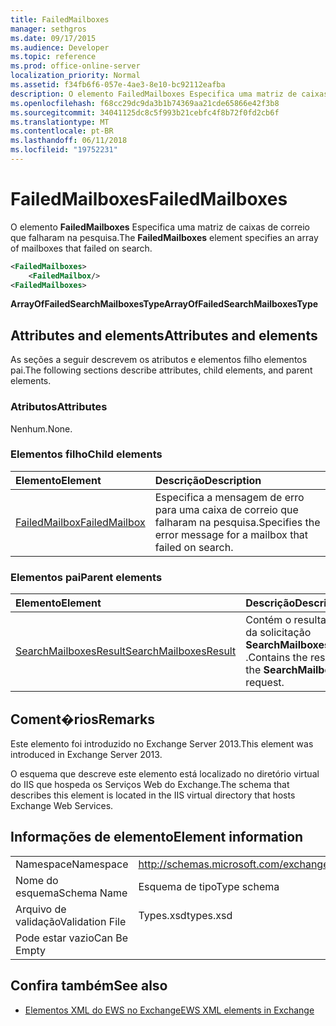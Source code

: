 ```yaml
---
title: FailedMailboxes
manager: sethgros
ms.date: 09/17/2015
ms.audience: Developer
ms.topic: reference
ms.prod: office-online-server
localization_priority: Normal
ms.assetid: f34fb6f6-057e-4ae3-8e10-bc92112eafba
description: O elemento FailedMailboxes Especifica uma matriz de caixas de correio que falharam na pesquisa.
ms.openlocfilehash: f68cc29dc9da3b1b74369aa21cde65866e42f3b8
ms.sourcegitcommit: 34041125dc8c5f993b21cebfc4f8b72f0fd2cb6f
ms.translationtype: MT
ms.contentlocale: pt-BR
ms.lasthandoff: 06/11/2018
ms.locfileid: "19752231"
---
```

# <a name="failedmailboxes"></a><span data-ttu-id="55b52-103">FailedMailboxes</span><span class="sxs-lookup"><span data-stu-id="55b52-103">FailedMailboxes</span></span>

<span data-ttu-id="55b52-104">O elemento **FailedMailboxes** Especifica uma matriz de caixas de correio que falharam na pesquisa.</span><span class="sxs-lookup"><span data-stu-id="55b52-104">The **FailedMailboxes** element specifies an array of mailboxes that failed on search.</span></span> 
  
```XML
<FailedMailboxes>
    <FailedMailbox/>
<FailedMailboxes>
```

 <span data-ttu-id="55b52-105">**ArrayOfFailedSearchMailboxesType**</span><span class="sxs-lookup"><span data-stu-id="55b52-105">**ArrayOfFailedSearchMailboxesType**</span></span>
## <a name="attributes-and-elements"></a><span data-ttu-id="55b52-106">Attributes and elements</span><span class="sxs-lookup"><span data-stu-id="55b52-106">Attributes and elements</span></span>

<span data-ttu-id="55b52-107">As seções a seguir descrevem os atributos e elementos filho elementos pai.</span><span class="sxs-lookup"><span data-stu-id="55b52-107">The following sections describe attributes, child elements, and parent elements.</span></span>
  
### <a name="attributes"></a><span data-ttu-id="55b52-108">Atributos</span><span class="sxs-lookup"><span data-stu-id="55b52-108">Attributes</span></span>

<span data-ttu-id="55b52-109">Nenhum.</span><span class="sxs-lookup"><span data-stu-id="55b52-109">None.</span></span>
  
### <a name="child-elements"></a><span data-ttu-id="55b52-110">Elementos filho</span><span class="sxs-lookup"><span data-stu-id="55b52-110">Child elements</span></span>

|<span data-ttu-id="55b52-111">**Elemento**</span><span class="sxs-lookup"><span data-stu-id="55b52-111">**Element**</span></span>|<span data-ttu-id="55b52-112">**Descrição**</span><span class="sxs-lookup"><span data-stu-id="55b52-112">**Description**</span></span>|
|:-----|:-----|
|[<span data-ttu-id="55b52-113">FailedMailbox</span><span class="sxs-lookup"><span data-stu-id="55b52-113">FailedMailbox</span></span>](failedmailbox.md) <br/> |<span data-ttu-id="55b52-114">Especifica a mensagem de erro para uma caixa de correio que falharam na pesquisa.</span><span class="sxs-lookup"><span data-stu-id="55b52-114">Specifies the error message for a mailbox that failed on search.</span></span>  <br/> |
   
### <a name="parent-elements"></a><span data-ttu-id="55b52-115">Elementos pai</span><span class="sxs-lookup"><span data-stu-id="55b52-115">Parent elements</span></span>

|<span data-ttu-id="55b52-116">**Elemento**</span><span class="sxs-lookup"><span data-stu-id="55b52-116">**Element**</span></span>|<span data-ttu-id="55b52-117">**Descrição**</span><span class="sxs-lookup"><span data-stu-id="55b52-117">**Description**</span></span>|
|:-----|:-----|
|[<span data-ttu-id="55b52-118">SearchMailboxesResult</span><span class="sxs-lookup"><span data-stu-id="55b52-118">SearchMailboxesResult</span></span>](searchmailboxesresult.md) <br/> |<span data-ttu-id="55b52-119">Contém o resultado da solicitação **SearchMailboxes** .</span><span class="sxs-lookup"><span data-stu-id="55b52-119">Contains the result of the **SearchMailboxes** request.</span></span>  <br/> |
   
## <a name="remarks"></a><span data-ttu-id="55b52-120">Coment�rios</span><span class="sxs-lookup"><span data-stu-id="55b52-120">Remarks</span></span>

<span data-ttu-id="55b52-121">Este elemento foi introduzido no Exchange Server 2013.</span><span class="sxs-lookup"><span data-stu-id="55b52-121">This element was introduced in Exchange Server 2013.</span></span>
  
<span data-ttu-id="55b52-122">O esquema que descreve este elemento está localizado no diretório virtual do IIS que hospeda os Serviços Web do Exchange.</span><span class="sxs-lookup"><span data-stu-id="55b52-122">The schema that describes this element is located in the IIS virtual directory that hosts Exchange Web Services.</span></span>
  
## <a name="element-information"></a><span data-ttu-id="55b52-123">Informações de elemento</span><span class="sxs-lookup"><span data-stu-id="55b52-123">Element information</span></span>

|||
|:-----|:-----|
|<span data-ttu-id="55b52-124">Namespace</span><span class="sxs-lookup"><span data-stu-id="55b52-124">Namespace</span></span>  <br/> |http://schemas.microsoft.com/exchange/services/2006/types  <br/> |
|<span data-ttu-id="55b52-125">Nome do esquema</span><span class="sxs-lookup"><span data-stu-id="55b52-125">Schema Name</span></span>  <br/> |<span data-ttu-id="55b52-126">Esquema de tipo</span><span class="sxs-lookup"><span data-stu-id="55b52-126">Type schema</span></span>  <br/> |
|<span data-ttu-id="55b52-127">Arquivo de validação</span><span class="sxs-lookup"><span data-stu-id="55b52-127">Validation File</span></span>  <br/> |<span data-ttu-id="55b52-128">Types.xsd</span><span class="sxs-lookup"><span data-stu-id="55b52-128">types.xsd</span></span>  <br/> |
|<span data-ttu-id="55b52-129">Pode estar vazio</span><span class="sxs-lookup"><span data-stu-id="55b52-129">Can Be Empty</span></span>  <br/> ||
   
## <a name="see-also"></a><span data-ttu-id="55b52-130">Confira também</span><span class="sxs-lookup"><span data-stu-id="55b52-130">See also</span></span>



- [<span data-ttu-id="55b52-131">Elementos XML do EWS no Exchange</span><span class="sxs-lookup"><span data-stu-id="55b52-131">EWS XML elements in Exchange</span></span>](ews-xml-elements-in-exchange.md)

